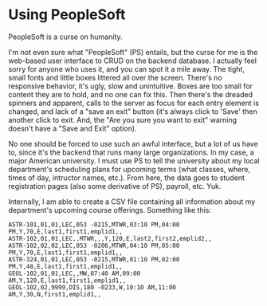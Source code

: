 # Using PeopleSoft

PeopleSoft is a curse on humanity.  

I'm not even sure what "PeopleSoft" (PS) entails, but the curse for me is the web-based user interface to CRUD on the backend database. I actually feel sorry for anyone who uses it, and you can spot it a mile away. The tight, small fonts and little boxes littered all over the screen. There's no responsive behavior, it's ugly, slow and unintuitive. Boxes are too small for content they are to hold, and no one can fix this. Then there's the dreaded spinners and apparent, calls to the server as focus for each entry element is changed, and lack of a "save an exit" button (it's always click to 'Save' then another click to exit. And, the "Are you sure you want to exit" warning doesn't have a "Save and Exit" option).  

No one should be forced to use such an awful interface, but a lot of us have to, since it's the backend that runs many large organizations. In my case, a major American university. I must use PS to tell the university about my local department's scheduling plans for upcoming terms (what classes, where, times of day, intructor names, etc.). From here, the data goes to student registration pages (also some derivative of PS), payroll, etc. Yuk.

Internally, I am able to create a CSV file containing all information about my department's upcoming course offerings. Something like this:

```
ASTR-101,01,01,LEC,053 -0215,MTWR,03:10 PM,04:00 PM,Y,70,E,last1,first1,emplid1,,
ASTR-102,01,01,LEC,,MTWR,,,Y,120,E,last2,first2,emplid2,,
ASTR-102,02,02,LEC,053 -0206,MTWR,04:10 PM,05:00 PM,Y,70,E,last1,first1,emplid1,,
ASTR-324,01,01,LEC,053 -0215,MTWR,01:10 PM,02:00 PM,Y,48,E,last1,first1,emplid1,,
GEOL-102,01,01,LEC,,MW,07:40 AM,09:00 AM,Y,120,E,last1,first1,emplid1,,
GEOL-102,02,9999,DIS,180 -0233,W,10:10 AM,11:00 AM,Y,30,N,first1,emplid1,,
```
